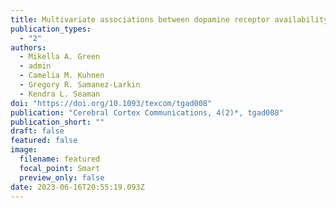 ```yaml
---
title: Multivariate associations between dopamine receptor availability and risky investment decision making across adulthood
publication_types:
  - "2"
authors:
  - Mikella A. Green
  - admin
  - Camelia M. Kuhnen
  - Gregory R. Samanez-Larkin
  - Kendra L. Seaman
doi: "https://doi.org/10.1093/texcom/tgad008"
publication: "Cerebral Cortex Communications, 4(2)*, tgad008"
publication_short: ""
draft: false
featured: false
image:
  filename: featured
  focal_point: Smart
  preview_only: false
date: 2023-06-16T20:55:19.093Z
---
```


